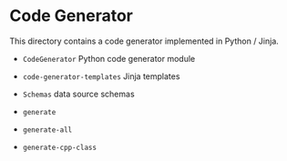 # Code Generator

This directory contains a code generator implemented in Python / Jinja.

* `CodeGenerator` Python code generator module
* `code-generator-templates` Jinja templates
* `Schemas` data source schemas

* `generate`
* `generate-all`
* `generate-cpp-class`

